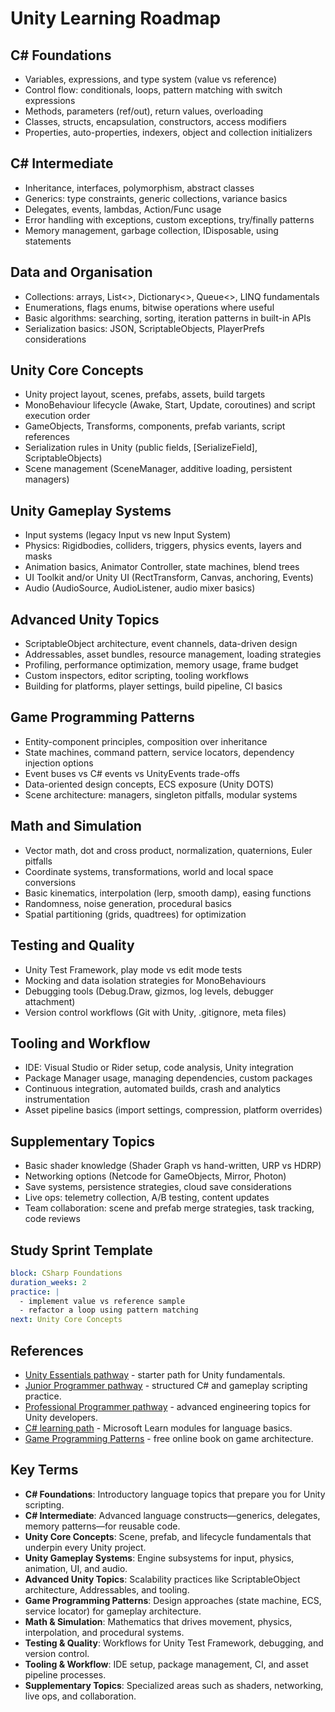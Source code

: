 # Unity Learning Roadmap

## C# Foundations
- Variables, expressions, and type system (value vs reference)
- Control flow: conditionals, loops, pattern matching with switch expressions
- Methods, parameters (ref/out), return values, overloading
- Classes, structs, encapsulation, constructors, access modifiers
- Properties, auto-properties, indexers, object and collection initializers

## C# Intermediate
- Inheritance, interfaces, polymorphism, abstract classes
- Generics: type constraints, generic collections, variance basics
- Delegates, events, lambdas, Action/Func usage
- Error handling with exceptions, custom exceptions, try/finally patterns
- Memory management, garbage collection, IDisposable, using statements

## Data and Organisation
- Collections: arrays, List<>, Dictionary<>, Queue<>, LINQ fundamentals
- Enumerations, flags enums, bitwise operations where useful
- Basic algorithms: searching, sorting, iteration patterns in built-in APIs
- Serialization basics: JSON, ScriptableObjects, PlayerPrefs considerations

## Unity Core Concepts
- Unity project layout, scenes, prefabs, assets, build targets
- MonoBehaviour lifecycle (Awake, Start, Update, coroutines) and script execution order
- GameObjects, Transforms, components, prefab variants, script references
- Serialization rules in Unity (public fields, [SerializeField], ScriptableObjects)
- Scene management (SceneManager, additive loading, persistent managers)

## Unity Gameplay Systems
- Input systems (legacy Input vs new Input System)
- Physics: Rigidbodies, colliders, triggers, physics events, layers and masks
- Animation basics, Animator Controller, state machines, blend trees
- UI Toolkit and/or Unity UI (RectTransform, Canvas, anchoring, Events)
- Audio (AudioSource, AudioListener, audio mixer basics)

## Advanced Unity Topics
- ScriptableObject architecture, event channels, data-driven design
- Addressables, asset bundles, resource management, loading strategies
- Profiling, performance optimization, memory usage, frame budget
- Custom inspectors, editor scripting, tooling workflows
- Building for platforms, player settings, build pipeline, CI basics

## Game Programming Patterns
- Entity-component principles, composition over inheritance
- State machines, command pattern, service locators, dependency injection options
- Event buses vs C# events vs UnityEvents trade-offs
- Data-oriented design concepts, ECS exposure (Unity DOTS)
- Scene architecture: managers, singleton pitfalls, modular systems

## Math and Simulation
- Vector math, dot and cross product, normalization, quaternions, Euler pitfalls
- Coordinate systems, transformations, world and local space conversions
- Basic kinematics, interpolation (lerp, smooth damp), easing functions
- Randomness, noise generation, procedural basics
- Spatial partitioning (grids, quadtrees) for optimization

## Testing and Quality
- Unity Test Framework, play mode vs edit mode tests
- Mocking and data isolation strategies for MonoBehaviours
- Debugging tools (Debug.Draw, gizmos, log levels, debugger attachment)
- Version control workflows (Git with Unity, .gitignore, meta files)

## Tooling and Workflow
- IDE: Visual Studio or Rider setup, code analysis, Unity integration
- Package Manager usage, managing dependencies, custom packages
- Continuous integration, automated builds, crash and analytics instrumentation
- Asset pipeline basics (import settings, compression, platform overrides)

## Supplementary Topics
- Basic shader knowledge (Shader Graph vs hand-written, URP vs HDRP)
- Networking options (Netcode for GameObjects, Mirror, Photon)
- Save systems, persistence strategies, cloud save considerations
- Live ops: telemetry collection, A/B testing, content updates
- Team collaboration: scene and prefab merge strategies, task tracking, code reviews

## Study Sprint Template
```yaml
block: CSharp Foundations
duration_weeks: 2
practice: |
  - implement value vs reference sample
  - refactor a loop using pattern matching
next: Unity Core Concepts
```






## References
- [Unity Essentials pathway](https://learn.unity.com/pathway/unity-essentials) - starter path for Unity fundamentals.
- [Junior Programmer pathway](https://learn.unity.com/pathway/junior-programmer) - structured C# and gameplay scripting practice.
- [Professional Programmer pathway](https://learn.unity.com/pathway/professional-programmer) - advanced engineering topics for Unity developers.
- [C# learning path](https://learn.microsoft.com/en-us/training/paths/csharp-first-steps/) - Microsoft Learn modules for language basics.
- [Game Programming Patterns](https://gameprogrammingpatterns.com/) - free online book on game architecture.
## Key Terms
- **C# Foundations**: Introductory language topics that prepare you for Unity scripting.
- **C# Intermediate**: Advanced language constructs—generics, delegates, memory patterns—for reusable code.
- **Unity Core Concepts**: Scene, prefab, and lifecycle fundamentals that underpin every Unity project.
- **Unity Gameplay Systems**: Engine subsystems for input, physics, animation, UI, and audio.
- **Advanced Unity Topics**: Scalability practices like ScriptableObject architecture, Addressables, and tooling.
- **Game Programming Patterns**: Design approaches (state machine, ECS, service locator) for gameplay architecture.
- **Math & Simulation**: Mathematics that drives movement, physics, interpolation, and procedural systems.
- **Testing & Quality**: Workflows for Unity Test Framework, debugging, and version control.
- **Tooling & Workflow**: IDE setup, package management, CI, and asset pipeline processes.
- **Supplementary Topics**: Specialized areas such as shaders, networking, live ops, and collaboration.
